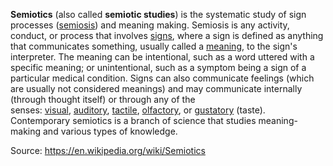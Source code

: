 **Semiotics** (also called **semiotic studies**) is the systematic study of sign processes ([semiosis](https://en.wikipedia.org/wiki/Semiosis "Semiosis")) and meaning making. Semiosis is any activity, conduct, or process that involves [signs](https://en.wikipedia.org/wiki/Sign_(semiotics) "Sign (semiotics)"), where a sign is defined as anything that communicates something, usually called a [meaning](https://en.wikipedia.org/wiki/Meaning_(semiotics) "Meaning (semiotics)"), to the sign's interpreter. The meaning can be intentional, such as a word uttered with a specific meaning; or unintentional, such as a symptom being a sign of a particular medical condition. Signs can also communicate feelings (which are usually not considered meanings) and may communicate internally (through thought itself) or through any of the senses: [visual](https://en.wikipedia.org/wiki/Visual_system "Visual system"), [auditory](https://en.wikipedia.org/wiki/Hearing "Hearing"), [tactile](https://en.wikipedia.org/wiki/Somatosensory_system "Somatosensory system"), [olfactory](https://en.wikipedia.org/wiki/Olfaction "Olfaction"), or [gustatory](https://en.wikipedia.org/wiki/Taste "Taste") (taste). Contemporary semiotics is a branch of science that studies meaning-making and various types of knowledge.

Source: https://en.wikipedia.org/wiki/Semiotics
